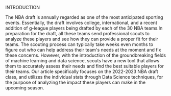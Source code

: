 INTRODUCTION

The NBA draft is annually regarded as one of the most anticipated sporting events. Essentially, the draft involves college, international, and a recent addition of g-league players being drafted by each of the 30 NBA teams.In preparation for the draft, all these teams send professional scouts to analyze these players and see how they can provide a proper fit for their teams. The scouting process can typically take weeks even months to figure out who can help address their team's needs at the moment and fix these concerns. However, with the introduction of the groundbreaking fields of machine learning and data science, scouts have a new tool that allows them to accurately assess their needs and find the best suitable players for their teams. Our article specifically focuses on the 2022-2023 NBA draft class, and utilizes the individual stats through Data Science techniques, for the purpose of analyzing the impact these players can make in the upcoming season.  
